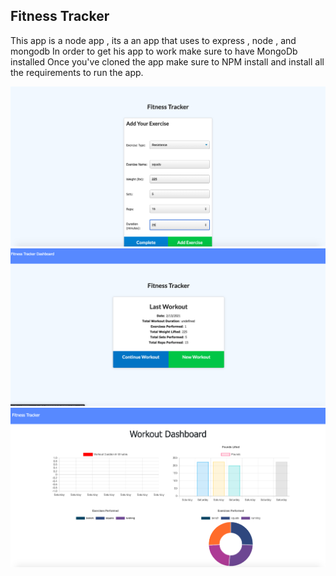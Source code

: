 ## Fitness Tracker 

This app is a node app , its a an app that uses to express , node , and mongodb
In order to get his app to work make sure to have MongoDb installed 
Once you've cloned the app make sure to NPM install and install all the requirements to run the app.

<img src = "images/pic1.png">
<img src = "images/pic2.png">
<img src = "images/pic3.png">